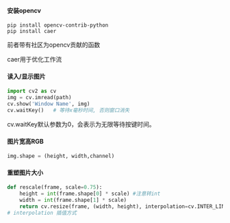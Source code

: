 #### 安装opencv

```
pip install opencv-contrib-python
pip install caer 
```

前者带有社区为opencv贡献的函数

caer用于优化工作流

#### 读入/显示图片

```python
import cv2 as cv
img = cv.imread(path)
cv.show('Window Name', img)
cv.waitKey()   # 等待x毫秒时间, 否则窗口消失
```

cv.waitKey默认参数为0，会表示为无限等待按键时间。

#### 图片宽高RGB

```python
img.shape = (height, width,channel)
```

#### 重塑图片大小

```python
def rescale(frame, scale=0.75):
    height = int(frame.shape[0] * scale) #注意转int
    width = int(frame.shape[1] * scale) 
    return cv.resize(frame, (width, height), interpolation=cv.INTER_LINEAR)
# interpolation 插值方式
```

